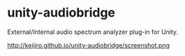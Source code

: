 unity-audiobridge
=================

External/Internal audio spectrum analyzer plug-in for Unity.

http://keijiro.github.io/unity-audiobridge/screenshot.png
